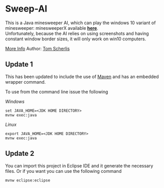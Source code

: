 # Sweep-AI

This is a Java minesweeper AI, which can play the windows 10 variant of minesweeper: minesweeperX available [**here**](http://www.minesweeper.info/downloads/MinesweeperX.html).  
Unfortunately, because the AI relies on using screenshots and having constant window border sizes, it will only work on win10 computers.

[More Info](http://tomscherlis.com/otw-portfolio/minesweeper-ai/)
Author: [Tom Scherlis](http://tomscherlis.com/)

## Update 1
This has been updated to include the use of [Maven](https://maven.apache.org/) and has an embedded wrapper command.

To use from the command line issue the following

*Windows*
```
set JAVA_HOME=<JDK HOME DIRECTORY>
mvnw exec:java
```

*Linux*
```
export JAVA_HOME=<JDK HOME DIRECTORY>
mvnw exec:java
```

## Update 2
You can import this project in Eclipse IDE and it generate the necessary files.
Or if you want you can use the following command

```
mvnw eclipse:eclipse
```
